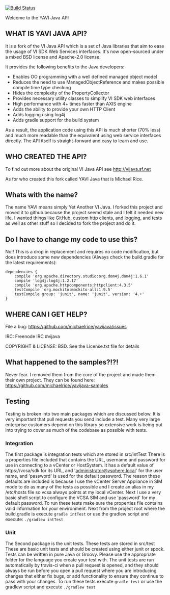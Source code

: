 [![Build Status](https://travis-ci.org/michaelrice/yavijava.svg?branch=gradle)](https://travis-ci.org/michaelrice/yavijava)

Welcome to the YAVI Java API

## WHAT IS YAVI JAVA API?
It is a fork of the VI Java API which is a set of Java libraries that aim to ease the usage of VI 
SDK Web Services interfaces. It's now open-sourced under a mixed BSD license and Apache-2.0 license.

It provides the following benefits to the Java developers:
* Enables OO programming with a well defined managed object model
* Reduces the need to use ManagedObjectReference and makes possible 
  compile time type checking
* Hides the complexity of the PropertyCollector
* Provides necessary utility classes to simplify VI SDK web interfaces
* High performance with 4+ times faster than AXIS engine
* Adds the ability to provide your own HTTP Client
* Adds logging using log4j
* Adds gradle support for the build system

As a result, the application code using this API is much shorter (70% less) 
and much more readable than the equivalent using web service interfaces 
directly. The API itself is straight-forward and easy to learn and use. 

## WHO CREATED THE API?
To find out more about the original VI Java API see http://vijava.sf.net

As for who created this fork called YAVI Java that is Michael Rice.


## Whats with the name?

The name YAVI means simply Yet Another VI Java. I forked this project and moved it to 
github because the project seemd stale and I felt it needed new life. I wanted things 
like GitHub, custom http clients, and logging, and tests as well as other stuff so I decided to 
fork the project and do it.


## Do I have to change my code to use this?

No!! This is a drop in replacement and requires no code modification, but does introduce some new
dependencies (Always check the build.gradle for the latest requirements):

    dependencies {
        compile 'org.apache.directory.studio:org.dom4j.dom4j:1.6.1'
        compile 'log4j:log4j:1.2.17'
        compile 'org.apache.httpcomponents:httpclient:4.3.5'
        testCompile 'org.mockito:mockito-all:1.9.5'
        testCompile group: 'junit', name: 'junit', version: '4.+'
    }

## WHERE CAN I GET HELP?
File a bug: https://github.com/michaelrice/yavijava/issues

IRC: Freenode IRC #vijava 

COPYRIGHT & LICENSE:
BSD. See the License.txt file for details


## What happened to the samples?!?!

Never fear. I removed them from the core of the project and made them their own project. They can be found here: https://github.com/michaelrice/yavijava-samples


## Testing

Testing is broken into two main packages which are discussed below. It is very important that pull requests you send include a test. 
Many very large enterprise customers depend on this library so extensive work is being put into trying to cover as much of the codebase 
as possible with tests.

### Integration

The first package is integration tests which are stored in src/intTest There is a properties file included that contains the URL, 
username and password for use in connecting to a vCenter or HostSystem. It has a  default value of https://vcsa/sdk for its URL, 
and 'administrator@vsphere.local' for the user name, and 'password' is used for the default password. The reason these defaults 
are included is because I use the vCenter Server Appliance in SIM mode to do as many of the tests as possible and I create an 
alias in my /etc/hosts file so vcsa always points at my local vCenter. Next I use a very basic shell script to configure the VCSA 
SIM and use 'password' for my default password. To run these tests make sure the properties file contains valid information for your
environment. Next from the project root where the build.gradle is execute ```gradle intTest``` or use the gradlew script and execute: 
```./gradlew intTest```

### Unit

The Second package is the unit tests. These tests are stored in src/test These are basic unit tests and should be created using either
junit or spock. Tests can be written in pure Java or Groovy. Please use the appropriate folder for the language you create your test with. 
The unit tests are run automatically by travis-ci when a pull request is opened, and they should always be run before you open a pull request 
where you are introducing changes that either fix bugs, or add functionality to ensure they continue to pass with your changes. To run these 
tests execute ```gradle test``` or use the gradlew script and execute ```./gradlew test```
